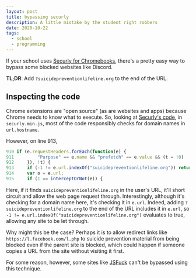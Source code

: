 ```yaml
---
layout: post
title: bypassing securly
description: A little mistake by the student right robbers
date: 2020-10-22
tags:
  - school
  - programming
---
```


If your school uses [Securly for Chromebooks](https://chrome.google.com/webstore/detail/securly-for-chromebooks/iheobagjkfklnlikgihanlhcddjoihkg), there's a pretty easy way to bypass some blocked websites like Discord.

**TL;DR**: Add `?suicidepreventionlifeline.org` to the end of the URL.

## Inspecting the code

Chrome extensions are "open source" (as are websites and apps) because Chrome needs to know what to execute. So, looking at [Securly's code](https://robwu.nl/crxviewer/?crx=https%3A%2F%2Fclients2.google.com%2Fservice%2Fupdate2%2Fcrx%3Fresponse%3Dredirect%26os%3Dwin%26arch%3Dx86-64%26os_arch%3Dx86-64%26nacl_arch%3Dx86-64%26prod%3Dchromiumcrx%26prodchannel%3Dunknown%26prodversion%3D86.0.4240.111%26acceptformat%3Dcrx2%2Ccrx3%26x%3Did%253Diheobagjkfklnlikgihanlhcddjoihkg%2526uc), in `securly.min.js`, most of the code responsibly checks for domain names in `url.hostname`.

However, on line 913,

```js
910 if (e.requestHeaders.forEach(function(e) {
911         "Purpose" == e.name && "prefetch" == e.value && (t = !0)
912     }), !t) {
913     if (-1 != e.url.indexOf("suicidepreventionlifeline.org")) return onBeforeRequestListener(e);
914     var o = e.url;
915     if (1 == interceptOrNot(e)) {
```

Here, if it finds `suicidepreventionlifeline.org` in the user's URL, it'll short circuit and allow the web page request through. Interestingly, although it's checking for a domain name here, it's checking it in `e.url`. Indeed, adding `?suicidepreventionlifeline.org` to the end of the URL includes it in `e.url`, so `-1 != e.url.indexOf("suicidepreventionlifeline.org")` evaluates to true, allowing any site to be let through.

Why might this be the case? Perhaps it is to allow redirect links like `https://l.facebook.com/l.php` to suicide prevention material from being blocked even if the parent site is blocked, which could happen if someone copies a URL from the site without visiting it first.

For some reason, however, some sites like [JSFuck](http://www.jsfuck.com/) can't be bypassed using this technique.
